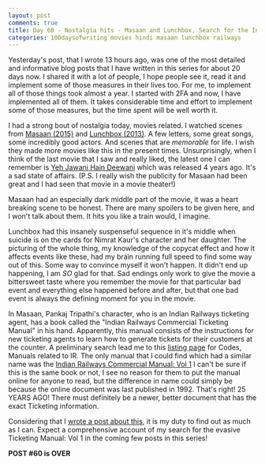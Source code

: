 ```yaml
---
layout: post
comments: true
title: Day 60 - Nostalgia hits - Masaan and Lunchbox, Search for the Indian Railway Commercial Ticketing Manual
categories: 100daysofwriting movies hindi masaan lunchbox railways
---
```


Yesterday's post, that I wrote 13 hours ago, was one of the most detailed and
informative blog posts that I have written in this series for about 20 days now.
I shared it with a lot of people, I hope people see it, read it and implement
some of those measures in their lives too. For me, to implement all of those
things took almost a year. I started with 2FA and now, I have implemented all of
them. It takes considerable time and effort to implement some of those measures,
but the time spent will be well worth it.

I had a strong bout of nostalgia today, movies related. I watched scenes from
[Masaan (2015)](http://www.imdb.com/title/tt4635372/) and
[Lunchbox (2013)](http://www.imdb.com/title/tt2350496/). A few
letters, some great songs, some incredibly good actors. And scenes that are
_memorable_ for life. I wish they made more movies like this in the present
times. Unsurprisingly, when I think of the last movie that I saw and really
liked, the latest one I can remember is [Yeh Jawani Hain
Deewani](http://www.imdb.com/title/tt2178470/?ref_=nv_sr_1) which was released 4
years ago. It's a sad state of affairs. (P.S. I really wish the publicity for
Masaan had been great and I had seen that movie in a movie theater!)

Masaan had an especially dark middle part of the movie, it was a heart breaking
scene to be honest. There are many spoilers to be given here, and I won't talk
about them. It hits you like a train would, I imagine.

Lunchbox had this insanely suspenseful sequence in it's middle when suicide is
on the cards for Nimrat Kaur's character and her daughter. The picturing of the
whole thing, my knowledge of the copycat effect and how it affects events like
these, had my brain running full speed to find some way out of this. Some way to
convince myself it won't happen. It didn't end up happening, I am _SO_ glad for
that. Sad endings only work to give the movie a bittersweet taste where you
remember the movie for that particular bad event and everything else happened
before and after, but that one bad event is always the defining moment for you
in the movie.

In Masaan, Pankaj Tripathi's character, who is an Indian Railways ticketing
agent, has a book called the "Indian Railways Commercial Ticketing Manual" in
his hand. Apparently, this manual consists of the instructions for new ticketing
agents to learn how to generate tickets for their customers at the counter. A
preliminary search lead me to this [listing
page](http://www.indianrailways.gov.in/railwayboard/view_section.jsp?lang=0&id=0,5,377)
for Codes, Manuals related to IR. The only manual that I could find which had a
similar name was the [Indian Railways Commercial Manual: Vol
1](http://www.indianrailways.gov.in/railwayboard/uploads/codesmanual/CommManual-I/main%20page.htm)
I can't be sure if this is the same book or not, I see no reason for them to put
the manual online for anyone to read, but the difference in name could simply be
because the online document was last published in 1992. That's right! 25 YEARS
AGO! There must definitely be a newer, better document that has the exact
Ticketing information.

Considering that I [wrote a post about
this](https://icyflame.github.io/blog/100daysofwriting/proposals/trip-diary/railways/2017/03/12/day-23/),
it is my duty to find out as much as I can. Expect a comprehensive account of my
search for the evasive Ticketing Manual: Vol 1 in the coming few posts in this
series!

**POST #60 is OVER**

